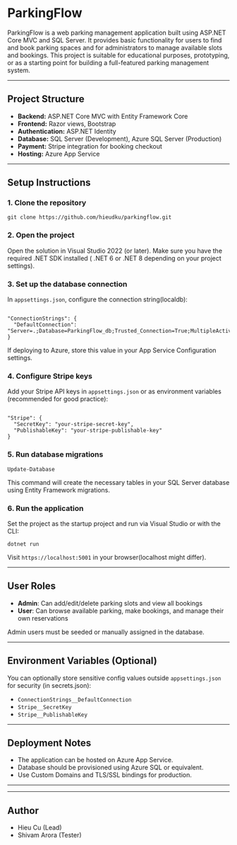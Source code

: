 <h1>ParkingFlow</h1>

<p>
ParkingFlow is a web parking management application built using ASP.NET Core MVC and SQL Server. It provides basic functionality for users to find and book parking spaces and for administrators to manage available slots and bookings. This project is suitable for educational purposes, prototyping, or as a starting point for building a full-featured parking management system.
</p>

<hr/>

<h2>Project Structure</h2>

<ul>
  <li><strong>Backend:</strong> ASP.NET Core MVC with Entity Framework Core</li>
  <li><strong>Frontend:</strong> Razor views, Bootstrap</li>
  <li><strong>Authentication:</strong> ASP.NET Identity</li>
  <li><strong>Database:</strong> SQL Server (Development), Azure SQL Server (Production)</li>
  <li><strong>Payment:</strong> Stripe integration for booking checkout</li>
  <li><strong>Hosting:</strong> Azure App Service</li>
</ul>

<hr/>

<h2>Setup Instructions</h2>

<h3>1. Clone the repository</h3>

<pre><code>git clone https://github.com/hieudku/parkingflow.git</code></pre>

<h3>2. Open the project</h3>

<p>
Open the solution in Visual Studio 2022 (or later). Make sure you have the required .NET SDK installed ( .NET 6 or .NET 8 depending on your project settings).
</p>

<h3>3. Set up the database connection</h3>

<p>
In <code>appsettings.json</code>, configure the connection string(localdb):
</p>

<pre><code>
"ConnectionStrings": {
  "DefaultConnection": "Server=.;Database=ParkingFlow_db;Trusted_Connection=True;MultipleActiveResultSets=true"
}
</code></pre>

<p>
If deploying to Azure, store this value in your App Service Configuration settings.
</p>

<h3>4. Configure Stripe keys</h3>

<p>
Add your Stripe API keys in <code>appsettings.json</code> or as environment variables (recommended for good practice):
</p>

<pre><code>
"Stripe": {
  "SecretKey": "your-stripe-secret-key",
  "PublishableKey": "your-stripe-publishable-key"
}
</code></pre>

<h3>5. Run database migrations</h3>

<pre><code>Update-Database</code></pre>

<p>
This command will create the necessary tables in your SQL Server database using Entity Framework migrations.
</p>

<h3>6. Run the application</h3>

<p>
Set the project as the startup project and run via Visual Studio or with the CLI:
</p>

<pre><code>dotnet run</code></pre>

<p>
Visit <code>https://localhost:5001</code> in your browser(localhost might differ).
</p>

<hr/>

<h2>User Roles</h2>

<ul>
  <li><strong>Admin</strong>: Can add/edit/delete parking slots and view all bookings</li>
  <li><strong>User</strong>: Can browse available parking, make bookings, and manage their own reservations</li>
</ul>

<p>
Admin users must be seeded or manually assigned in the database.
</p>

<hr/>

<h2>Environment Variables (Optional)</h2>

<p>
You can optionally store sensitive config values outside <code>appsettings.json</code> for security (in secrets.json):
</p>

<ul>
  <li><code>ConnectionStrings__DefaultConnection</code></li>
  <li><code>Stripe__SecretKey</code></li>
  <li><code>Stripe__PublishableKey</code></li>
</ul>

<hr/>

<h2>Deployment Notes</h2>

<ul>
  <li>The application can be hosted on Azure App Service.</li>
  <li>Database should be provisioned using Azure SQL or equivalent.</li>
  <li>Use Custom Domains and TLS/SSL bindings for production.</li>
</ul>

<hr/>


<hr/>

<h2>Author</h2>

<ul>
  <li>Hieu Cu (Lead)</li>
  <li>Shivam Arora (Tester)</li>
</ul>

